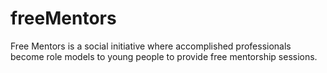# freeMentors
Free Mentors is a social initiative where accomplished professionals become role models to young people to provide free mentorship sessions.
